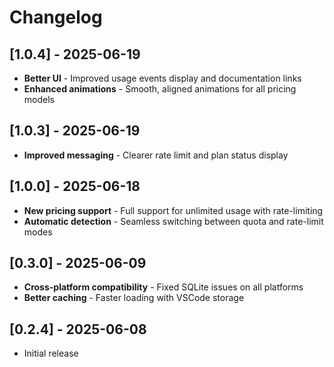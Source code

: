 # Changelog

## [1.0.4] - 2025-06-19
- **Better UI** - Improved usage events display and documentation links
- **Enhanced animations** - Smooth, aligned animations for all pricing models

## [1.0.3] - 2025-06-19
- **Improved messaging** - Clearer rate limit and plan status display

## [1.0.0] - 2025-06-18
- **New pricing support** - Full support for unlimited usage with rate-limiting
- **Automatic detection** - Seamless switching between quota and rate-limit modes

## [0.3.0] - 2025-06-09
- **Cross-platform compatibility** - Fixed SQLite issues on all platforms
- **Better caching** - Faster loading with VSCode storage

## [0.2.4] - 2025-06-08
- Initial release
